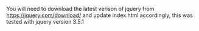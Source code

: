 You will need to download the latest verison of jquery from https://jquery.com/download/ and update index.html accordingly, this was tested with jquery version 3.5.1
